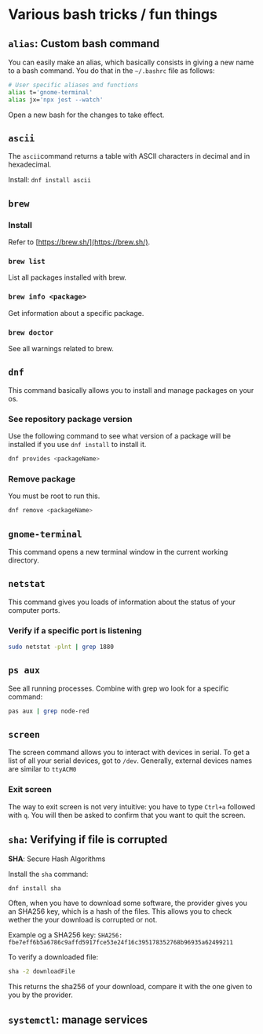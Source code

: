 # Various bash tricks / fun things

## `alias`: Custom bash command

You can easily make an alias, which basically consists in giving a new name to a bash command. You do that in the `~/.bashrc` file as follows:

```bash
# User specific aliases and functions
alias t='gnome-terminal'
alias jx='npx jest --watch'
```

Open a new bash for the changes to take effect.

## `ascii`

The `ascii`command returns a table with ASCII characters in decimal and in hexadecimal.

Install: `dnf install ascii`

## `brew`

### Install

Refer to [https://brew.sh/](https://brew.sh/).

### `brew list`

List all packages installed with brew.

### `brew info <package>`

Get information about a specific package.

### `brew doctor`

See all warnings related to brew.

## `dnf`

This command basically allows you to install and manage packages on your os.

### See repository package version

Use the following command to see what version of a package will be installed if you use `dnf install` to install it.

```bash
dnf provides <packageName>
```

### Remove package

You must be root to run this.

```bash
dnf remove <packageName>
```

## `gnome-terminal`

This command opens a new terminal window in the current working directory.

## `netstat`

This command gives you loads of information about the status of your computer ports.

### Verify if a specific port is listening

```bash
sudo netstat -plnt | grep 1880
```

## `ps aux`

See all running processes. Combine with grep wo look for a specific command:

```bash
pas aux | grep node-red
```

## `screen`

The screen command allows you to interact with devices in serial. To get a list of all your serial devices, got to `/dev`. Generally, external devices names are similar to `ttyACM0`

### Exit screen

The way to exit screen is not very intuitive: you have to type `Ctrl+a` followed with `q`. You will then be asked to confirm that you want to quit the screen.

## `sha`: Verifying if file is corrupted

**SHA**: Secure Hash Algorithms

Install the `sha` command:

```bash
dnf install sha
```

Often, when you have to download some software, the provider gives you an SHA256 key, which is a hash of the files. This allows you to check wether the your download is corrupted or not.

Example og a SHA256 key: `SHA256: fbe7eff6b5a6786c9affd5917fce53e24f16c395178352768b96935a62499211`

To verify a downloaded file:

```bash
sha -2 downloadFile
```

This returns the sha256 of your download, compare it with the one given to you by the provider.

## `systemctl`: manage services
